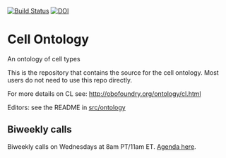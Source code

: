 [![Build Status](https://travis-ci.org/obophenotype/cell-ontology.svg?branch=master)](https://travis-ci.org/obophenotype/cell-ontology)
[![DOI](https://zenodo.org/badge/13996/obophenotype/cell-ontology.svg)](https://zenodo.org/badge/latestdoi/13996/obophenotype/cell-ontology)

# Cell Ontology
An ontology of cell types

This is the repository that contains the source for the cell ontology. Most users do not need to use this repo directly.

For more details on CL see:
http://obofoundry.org/ontology/cl.html

Editors: see the README in [src/ontology](src/ontology)

## Biweekly calls

Biweekly calls on Wednesdays at 8am PT/11am ET.
[Agenda here](https://docs.google.com/document/d/1XvMbNvr0FEsdqGhg79BYCYEHSqUxRHMcvhbGizEAht8/edit).
